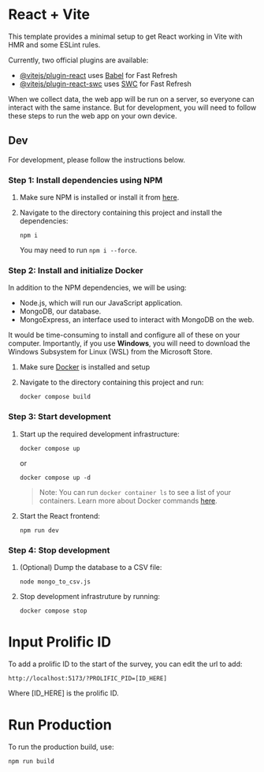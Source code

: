 # React + Vite

This template provides a minimal setup to get React working in Vite with HMR and some ESLint rules.

Currently, two official plugins are available:

- [@vitejs/plugin-react](https://github.com/vitejs/vite-plugin-react/blob/main/packages/plugin-react/README.md) uses [Babel](https://babeljs.io/) for Fast Refresh
- [@vitejs/plugin-react-swc](https://github.com/vitejs/vite-plugin-react-swc) uses [SWC](https://swc.rs/) for Fast Refresh


When we collect data, the web app will be run on a server, so everyone can interact with the same instance. But for development, you will need to follow these steps to run the web app on your own device.

## Dev

For development, please follow the instructions below.

### Step 1: Install dependencies using NPM

1. Make sure NPM is installed or install it from [here](https://www.npmjs.com/). 
2. Navigate to the directory containing this project and install the dependencies:

    ```
    npm i
    ``` 

    You may need to run `npm i --force`.

### Step 2: Install and initialize Docker
In addition to the NPM dependencies, we will be using:
- Node.js, which will run our JavaScript application.
- MongoDB, our database.
- MongoExpress, an interface used to interact with MongoDB on the web.

It would be time-consuming to install and configure all of these on your computer. Importantly, if you use **Windows**, you will need to download the Windows Subsystem for Linux (WSL) from the Microsoft Store.

1. Make sure [Docker](https://docs.docker.com/get-docker/) is installed and setup
2. Navigate to the directory containing this project and run:

    ```
    docker compose build
    ```

### Step 3: Start development

1. Start up the required development infrastructure:
    ```
    docker compose up
    ``` 
    or 
    ```
    docker compose up -d
    ```

    > Note: You can run `docker container ls` to see a list of your containers. Learn more about Docker commands [here](https://docs.docker.com/engine/reference/commandline/container_ls/).

2. Start the React frontend:
    ```
    npm run dev
    ```

### Step 4: Stop development

1. (Optional) Dump the database to a CSV file:
    ```
    node mongo_to_csv.js
    ```

2. Stop development infrastruture by running:

    ```
    docker compose stop
    ```

# Input Prolific ID

To add a prolific ID to the start of the survey, you can edit the url to add:
```
http://localhost:5173/?PROLIFIC_PID=[ID_HERE]
```
Where [ID_HERE] is the prolific ID.

# Run Production

To run the production build, use: 

```
npm run build
```
